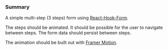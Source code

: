 ### Summary

A simple multi-step (3 steps) form using [React-Hook-Form](https://react-hook-form.com/api/).

The steps should be animated.
It should be possible for the user to navigate between steps.
The form data should persist between steps.

The animation should be built out with [Framer Motion](https://www.framer.com/docs/).
